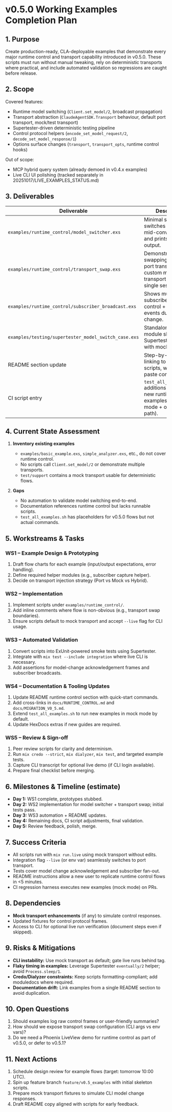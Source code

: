 # v0.5.0 Working Examples Completion Plan

## 1. Purpose
Create production-ready, CLA-deployable examples that demonstrate every major runtime control and transport capability introduced in v0.5.0. These scripts must run without manual tweaking, rely on deterministic transports where practical, and include automated validation so regressions are caught before release.

## 2. Scope
Covered features:

- Runtime model switching (`Client.set_model/2`, broadcast propagation)
- Transport abstraction (`ClaudeAgentSDK.Transport` behaviour, default port transport, mock/test transport)
- Supertester-driven deterministic testing pipeline
- Control protocol helpers (`encode_set_model_request/2`, `decode_set_model_response/1`)
- Options surface changes (`transport`, `transport_opts`, runtime control hooks)

Out of scope:

- MCP hybrid query system (already demoed in v0.4.x examples)
- Live CLI UI polishing (tracked separately in 20251017/LIVE_EXAMPLES_STATUS.md)

## 3. Deliverables

| Deliverable | Description | Validation Strategy |
|-------------|-------------|---------------------|
| `examples/runtime_control/model_switcher.exs` | Minimal script that switches models mid-conversation and prints annotated output. | Deterministic run via `mix run.live` with mock transport; asserts success frames. |
| `examples/runtime_control/transport_swap.exs` | Demonstrates swapping between port transport and custom mock transport within a single session. | Supertester case exercises both transports and asserts message routing. |
| `examples/runtime_control/subscriber_broadcast.exs` | Shows multiple subscribers receiving control + content events during model change. | ExUnit doc test capturing subscriber messages; CLI smoke test optional. |
| `examples/testing/supertester_model_switch_case.exs` | Standalone test module showing Supertester usage with mock transport. | Runs via `mix test examples/testing/supertester_model_switch_case.exs`. |
| README section update | Step-by-step guide linking to the above scripts, with copy-paste commands. | Manual review + `mix docs` preview. |
| CI script entry | `test_all_examples.sh` additions to cover new runtime control examples (mock mode + optional live path). | Shell script dry run in CI container. |

## 4. Current State Assessment

1. **Inventory existing examples**  
   - `examples/basic_example.exs`, `simple_analyzer.exs`, etc., do not cover runtime control.
   - No scripts call `Client.set_model/2` or demonstrate multiple transports.
   - `test/support` contains a mock transport usable for deterministic flows.

2. **Gaps**  
   - No automation to validate model switching end-to-end.  
   - Documentation references runtime control but lacks runnable scripts.  
   - `test_all_examples.sh` has placeholders for v0.5.0 flows but not actual commands.

## 5. Workstreams & Tasks

### WS1 – Example Design & Prototyping
1. Draft flow charts for each example (input/output expectations, error handling).  
2. Define required helper modules (e.g., subscriber capture helper).  
3. Decide on transport injection strategy (Port vs Mock vs Hybrid).

### WS2 – Implementation
1. Implement scripts under `examples/runtime_control/`.  
2. Add inline comments where flow is non-obvious (e.g., transport swap boundaries).  
3. Ensure scripts default to mock transport and accept `--live` flag for CLI usage.

### WS3 – Automated Validation
1. Convert scripts into ExUnit-powered smoke tests using Supertester.  
2. Integrate with `mix test --include integration` where live CLI is necessary.  
3. Add assertions for model-change acknowledgement frames and subscriber broadcasts.

### WS4 – Documentation & Tooling Updates
1. Update README runtime control section with quick-start commands.  
2. Add cross-links in `docs/RUNTIME_CONTROL.md` and `docs/MIGRATION_V0_5.md`.  
3. Extend `test_all_examples.sh` to run new examples in mock mode by default.  
4. Update HexDocs extras if new guides are required.

### WS5 – Review & Sign-off
1. Peer review scripts for clarity and determinism.  
2. Run `mix credo --strict`, `mix dialyzer`, `mix test`, and targeted example tests.  
3. Capture CLI transcript for optional live demo (if CLI login available).  
4. Prepare final checklist before merging.

## 6. Milestones & Timeline (estimate)

- **Day 1:** WS1 complete, prototypes stubbed.  
- **Day 2:** WS2 implementation for model switcher + transport swap; initial tests pass.  
- **Day 3:** WS3 automation + README updates.  
- **Day 4:** Remaining docs, CI script adjustments, final validation.  
- **Day 5:** Review feedback, polish, merge.

## 7. Success Criteria

- All scripts run with `mix run.live` using mock transport without edits.  
- Integration flag `--live` (or env var) seamlessly switches to port transport.  
- Tests cover model change acknowledgement and subscriber fan-out.  
- README instructions allow a new user to replicate runtime control flows in <5 minutes.  
- CI regression harness executes new examples (mock mode) on PRs.

## 8. Dependencies

- **Mock transport enhancements** (if any) to simulate control responses.  
- Updated fixtures for control protocol frames.  
- Access to CLI for optional live run verification (document steps even if skipped).

## 9. Risks & Mitigations

- **CLI instability:** Use mock transport as default; gate live runs behind tag.  
- **Flaky timing in examples:** Leverage Supertester `eventually/2` helper; avoid `Process.sleep/1`.  
- **Credo/Dialyzer constraints:** Keep scripts formatting-compliant; add moduledocs where required.  
- **Documentation drift:** Link examples from a single README section to avoid duplication.

## 10. Open Questions

1. Should examples log raw control frames or user-friendly summaries?  
2. How should we expose transport swap configuration (CLI args vs env vars)?  
3. Do we need a Phoenix LiveView demo for runtime control as part of v0.5.0, or defer to v0.5.1?

## 11. Next Actions

1. Schedule design review for example flows (target: tomorrow 10:00 UTC).  
2. Spin up feature branch `feature/v0.5_examples` with initial skeleton scripts.  
3. Prepare mock transport fixtures to simulate CLI model change responses.  
4. Draft README copy aligned with scripts for early feedback.

